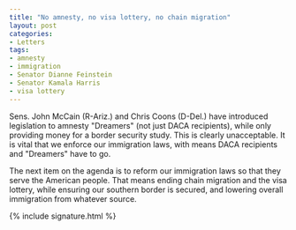 ```yaml
---
title: "No amnesty, no visa lottery, no chain migration"
layout: post
categories:
- Letters
tags:
- amnesty
- immigration
- Senator Dianne Feinstein
- Senator Kamala Harris
- visa lottery
---
```


Sens. John McCain (R-Ariz.) and Chris Coons (D-Del.) have introduced legislation to amnesty "Dreamers" (not just DACA recipients), while only providing money for a border security study. This is clearly unacceptable. It is vital that we enforce our immigration laws, with means DACA recipients and "Dreamers" have to go.

The next item on the agenda is to reform our immigration laws so that they serve the American people. That means ending chain migration and the visa lottery, while ensuring our southern border is secured, and lowering overall immigration from whatever source.

{% include signature.html %}
